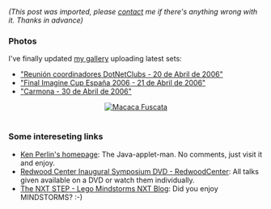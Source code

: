 *(This post was imported, please [contact](/#/contact) me if there's anything wrong with it. Thanks in advance)*

<div class="entry-body">
<h3>Photos</h3>
<p>
	I've finally updated <a href="http://www.youcannoteatbits.org/Photos.aspx">my gallery</a> uploading latest sets:
	<ul>
		<li><a href="http://www.flickr.com/photos/marcoscobena/sets/72057594121174538/">"Reuni&oacute;n coordinadores DotNetClubs - 20 de Abril de 2006"</a></li>
		<li><a href="http://www.flickr.com/photos/marcoscobena/sets/72057594122060592/">"Final Imagine Cup Espa&ntilde;a 2006 - 21 de Abril de 2006"</a></li>
		<li><a href="http://www.flickr.com/photos/marcoscobena/sets/72057594122313363/">"Carmona - 30 de Abril de 2006"</a></li>
	</ul>
</p>
<center>
        <a href="http://www.flickr.com/photos/marcoscobena/138382585/in/set-72057594122313363"><img src="http://static.flickr.com/47/138382585_68124af810_m.jpg" alt="Macaca Fuscata" /></a>
</center>
<br />
<h3>Some intereseting links</h3>
<p>
	<ul>
		<li><a href="http://mrl.nyu.edu/~perlin/">Ken Perlin's homepage</a>: The Java-applet-man. No comments, just visit it and enjoy.</li>
		<li><a href="http://redwood.berkeley.edu/wiki/Redwood_Center_Inaugural_Symposium_DVD">Redwood Center Inaugural Symposium DVD - RedwoodCenter</a>: All talks given available on a DVD or watch them individually.</li>
		<li><a href="http://thenxtstep.blogspot.com/"> The NXT STEP - Lego Mindstorms NXT Blog</a>: Did you enjoy MINDSTORMS? :-)</li>
	</ul>
</p>
</div>
